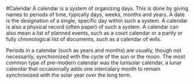 #Calendar
A calendar is a system of organizing days. This is done by giving names to periods of time, typically days, weeks, months and years. A date is the designation of a single, specific day within such a system. A calendar is also a physical record (often paper) of such a system. A calendar can also mean a list of planned events, such as a court calendar or a partly or fully chronological list of documents, such as a calendar of wills.

Periods in a calendar (such as years and months) are usually, though not necessarily, synchronized with the cycle of the sun or the moon. The most common type of pre-modern calendar was the lunisolar calendar, a lunar calendar that occasionally adds one intercalary month to remain synchronized with the solar year over the long term.
